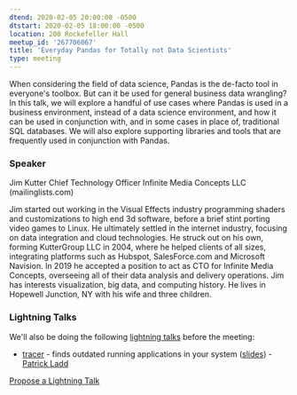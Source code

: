 ```yaml
---
dtend: 2020-02-05 20:00:00 -0500
dtstart: 2020-02-05 18:00:00 -0500
location: 200 Rockefeller Hall
meetup_id: '267706067'
title: 'Everyday Pandas for Totally not Data Scientists'
type: meeting
---
```

When considering the field of data science, Pandas is the de-facto tool in everyone's toolbox. But can it be used for general business data wrangling?
In this talk, we will explore a handful of use cases where Pandas is used in a business environment, instead of a data science environment, and how it can be used in conjunction with, and in some cases in place of, traditional SQL databases.
We will also explore supporting libraries and tools that are frequently used in conjunction with Pandas. 

### Speaker ###

Jim Kutter
Chief Technology Officer
Infinite Media Concepts LLC (mailinglists.com)

Jim started out working in the Visual Effects industry programming shaders and customizations to high end 3d software, 
before a brief stint porting video games to Linux. He ultimately settled in the internet industry, focusing on data 
integration and cloud technologies. He struck out on his own, forming KutterGroup LLC in 2004, where he helped clients 
of all sizes, integrating platforms such as Hubspot, SalesForce.com and Microsoft Navision. In 2019 he accepted a position 
to act as CTO for Infinite Media Concepts, overseeing all of their data analysis and delivery operations. Jim has 
interests visualization, big data, and computing history. He lives in Hopewell Junction, NY with his wife and three children.

### Lightning Talks ###

We'll also be doing the
following [lightning talks](/lightning-talks.html) before the meeting:

* [tracer](http://tracer-package.com/) - finds outdated running applications in your system ([slides](https://redhat.slides.com/pladd/tracer/fullscreen?token=S3eDdGau)) - [Patrick Ladd](http://people.redhat.com/pladd/)


<a class="btn btn-default btn-hvopen"
  href="mailto:sean@dague.net?cc=matthias.a.johnson@gmail.com&subject=HV%20Open%20Lightning%20Talk%20Submission"
  role="button">Propose
  a Lightning Talk</a>
